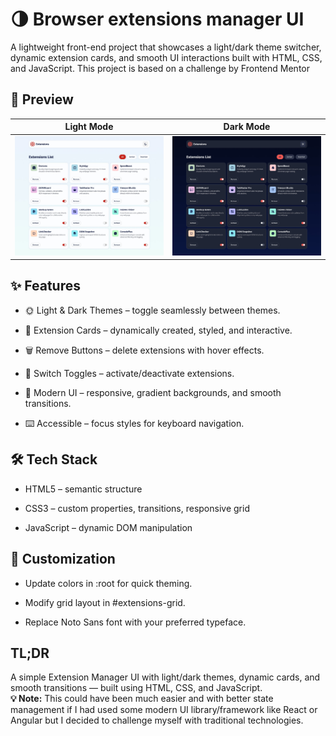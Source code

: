 # 🌗 Browser extensions manager UI

A lightweight front-end project that showcases a light/dark theme switcher, dynamic extension cards, and smooth UI interactions built with HTML, CSS, and JavaScript. This project is based on a challenge by Frontend Mentor

## 📸 Preview

Light Mode | Dark Mode
-----------|-----------
![Light Mode](./design/desktop-design-light.jpg) | ![Dark Mode](./design/desktop-design-dark.jpg)

## ✨ Features

- 🌞 Light & Dark Themes – toggle seamlessly between themes.

- 🎴 Extension Cards – dynamically created, styled, and interactive.

- 🗑️ Remove Buttons – delete extensions with hover effects.

- 🔘 Switch Toggles – activate/deactivate extensions.

- 🎨 Modern UI – responsive, gradient backgrounds, and smooth transitions.

- ⌨️ Accessible – focus styles for keyboard navigation.

## 🛠️ Tech Stack

- HTML5 – semantic structure

- CSS3 – custom properties, transitions, responsive grid

- JavaScript – dynamic DOM manipulation

## 🎨 Customization

- Update colors in :root for quick theming.

- Modify grid layout in #extensions-grid.

- Replace Noto Sans font with your preferred typeface.

## TL;DR

A simple Extension Manager UI with light/dark themes, dynamic cards, and smooth transitions — built using HTML, CSS, and JavaScript. 
<br>
**💡 Note:** This could have been much easier and with better state management if I had used some modern UI library/framework like React or Angular but I decided to challenge myself with traditional technologies.
